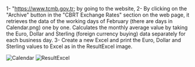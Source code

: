 1- "https://www.tcmb.gov.tr; by going to the website,
2- By clicking on the "Archive" button in the "CBRT Exchange Rates" section on the web page, it retrieves the data of the working days of February (there are days in Calendar.png) one by one. Calculates the monthly average value by taking the Euro, Dollar and Sterling (foreign currency buying) data separately for each business day.
3- Create a new Excel and print the Euro, Dollar and Sterling values to Excel as in the ResultExcel image.

![Calendar](https://github.com/furkantaseri/UiPath-Web-Scraping-Project/assets/129793257/a7b738c2-2ce4-4814-a82a-e94ce6f2551f)
![ResultExcel](https://github.com/furkantaseri/UiPath-Web-Scraping-Project/assets/129793257/7d0d73c3-97fc-42a2-9897-c6f2e6c1e6f1)
